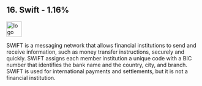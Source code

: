 ## 16. Swift - 1.16%
<img src="https://branditechture.agency/brand-logos/wp-content/uploads/2022/08/Swift-1024x768.png" alt="logo" width="40" height="40" /> 

SWIFT is a messaging network that allows financial institutions to send and receive information, such as money transfer instructions, securely and quickly. SWIFT assigns each member institution a unique code with a BIC number that identifies the bank name and the country, city, and branch. SWIFT is used for international payments and settlements, but it is not a financial institution.
